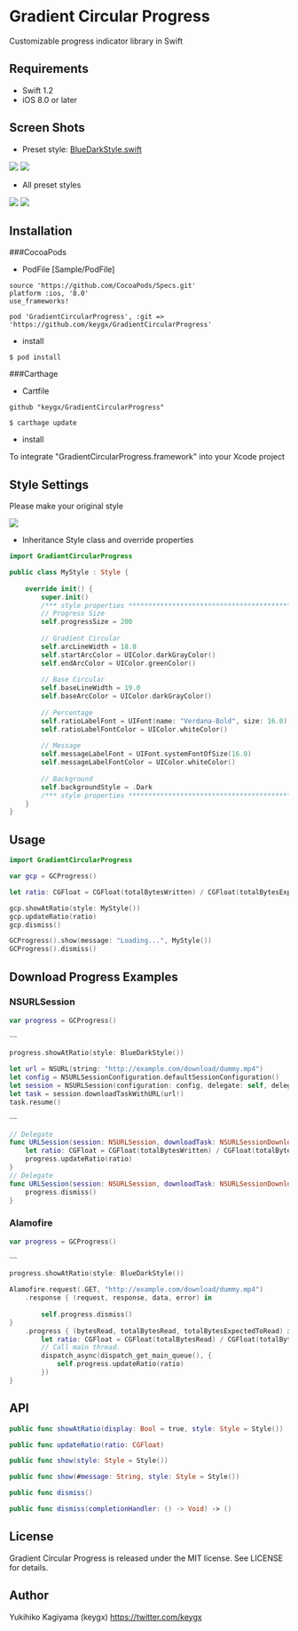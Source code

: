 # Gradient Circular Progress

Customizable progress indicator library in Swift

## Requirements
- Swift 1.2
- iOS 8.0 or later

## Screen Shots

- Preset style: [BlueDarkStyle.swift](https://github.com/keygx/GradientCircularProgress/blob/master/Source/BlueDarkStyle.swift)

![](images/scr_BlueDarkStyle_01.png)  ![](images/scr_BlueDarkStyle_02.png)

- All preset styles

![](images/styles_01.png) 
![](images/styles_02.png) 

## Installation

###CocoaPods

* PodFile [Sample/PodFile]

```PodFile
source 'https://github.com/CocoaPods/Specs.git'
platform :ios, '8.0'
use_frameworks!

pod 'GradientCircularProgress', :git => 'https://github.com/keygx/GradientCircularProgress'
```
* install

```
$ pod install
```

###Carthage

* Cartfile

```Cartfile
github "keygx/GradientCircularProgress"
```

```
$ carthage update
```
* install

To integrate "GradientCircularProgress.framework" into your Xcode project


## Style Settings

Please make your original style

![](images/properties.png)

- Inheritance Style class and override properties

```swift
import GradientCircularProgress

public class MyStyle : Style {
    
    override init() {
        super.init()
        /*** style properties **********************************************************************************/
        // Progress Size
        self.progressSize = 200
        
        // Gradient Circular
        self.arcLineWidth = 18.0
        self.startArcColor = UIColor.darkGrayColor()
        self.endArcColor = UIColor.greenColor()
        
        // Base Circular
        self.baseLineWidth = 19.0
        self.baseArcColor = UIColor.darkGrayColor()
        
        // Percentage
        self.ratioLabelFont = UIFont(name: "Verdana-Bold", size: 16.0)!
        self.ratioLabelFontColor = UIColor.whiteColor()
        
        // Message
        self.messageLabelFont = UIFont.systemFontOfSize(16.0)
        self.messageLabelFontColor = UIColor.whiteColor()
        
        // Background
        self.backgroundStyle = .Dark
        /*** style properties **********************************************************************************/
    }
}

```

## Usage
```swift
import GradientCircularProgress
```
```swift
var gcp = GCProgress()

let ratio: CGFloat = CGFloat(totalBytesWritten) / CGFloat(totalBytesExpectedToWrite)        

gcp.showAtRatio(style: MyStyle())
gcp.updateRatio(ratio)
gcp.dismiss()
```
```swift
GCProgress().show(message: "Loading...", MyStyle())
GCProgress().dismiss()
```

## Download Progress Examples

### NSURLSession

```swift
var progress = GCProgress()

~~

progress.showAtRatio(style: BlueDarkStyle())
        
let url = NSURL(string: "http://example.com/download/dummy.mp4")
let config = NSURLSessionConfiguration.defaultSessionConfiguration()
let session = NSURLSession(configuration: config, delegate: self, delegateQueue: NSOperationQueue.mainQueue())
let task = session.downloadTaskWithURL(url!)
task.resume()

~~

// Delegate
func URLSession(session: NSURLSession, downloadTask: NSURLSessionDownloadTask, didWriteData bytesWritten: Int64, totalBytesWritten: Int64, totalBytesExpectedToWrite: Int64) {
    let ratio: CGFloat = CGFloat(totalBytesWritten) / CGFloat(totalBytesExpectedToWrite)
    progress.updateRatio(ratio)
}
// Delegate
func URLSession(session: NSURLSession, downloadTask: NSURLSessionDownloadTask, didFinishDownloadingToURL location: NSURL) {
    progress.dismiss()
}
```

### Alamofire

```swift
var progress = GCProgress()

~~

progress.showAtRatio(style: BlueDarkStyle())

Alamofire.request(.GET, "http://example.com/download/dummy.mp4")
    .response { (request, response, data, error) in
        
        self.progress.dismiss()
}
    .progress { (bytesRead, totalBytesRead, totalBytesExpectedToRead) in
        let ratio: CGFloat = CGFloat(totalBytesRead) / CGFloat(totalBytesExpectedToRead)
        // Call main thread.
        dispatch_async(dispatch_get_main_queue(), {
            self.progress.updateRatio(ratio)
        })
}
```

## API
```swift
public func showAtRatio(display: Bool = true, style: Style = Style())

public func updateRatio(ratio: CGFloat)

public func show(style: Style = Style())

public func show(#message: String, style: Style = Style())

public func dismiss()

public func dismiss(completionHandler: () -> Void) -> ()
```

## License

Gradient Circular Progress is released under the MIT license. See LICENSE for details.

## Author

Yukihiko Kagiyama (keygx) <https://twitter.com/keygx>

